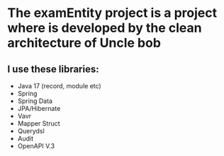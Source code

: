 # The examEntity project is a project where is developed by the clean architecture of Uncle bob
## I use these libraries:

- Java 17 (record, module etc)
- Spring
- Spring Data
- JPA/Hibernate
- Vavr
- Mapper Struct
- Querydsl
- Audit
- OpenAPI V.3
